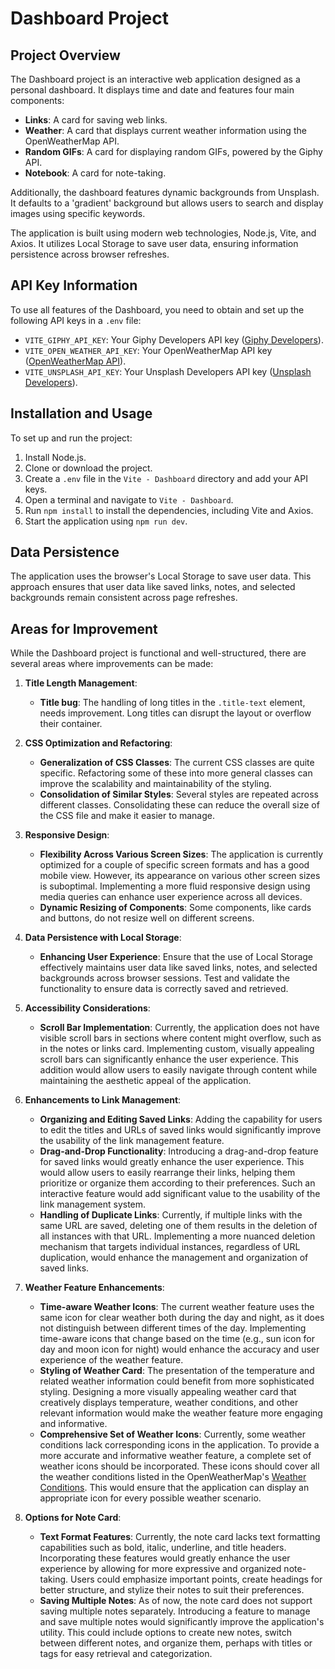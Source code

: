 # Dashboard Project

## Project Overview
The Dashboard project is an interactive web application designed as a personal dashboard. It displays time and date and features four main components:

- **Links**: A card for saving web links.
- **Weather**: A card that displays current weather information using the OpenWeatherMap API.
- **Random GIFs**: A card for displaying random GIFs, powered by the Giphy API.
- **Notebook**: A card for note-taking.

Additionally, the dashboard features dynamic backgrounds from Unsplash. It defaults to a 'gradient' background but allows users to search and display images using specific keywords.

The application is built using modern web technologies, Node.js, Vite, and Axios. It utilizes Local Storage to save user data, ensuring information persistence across browser refreshes.

## API Key Information
To use all features of the Dashboard, you need to obtain and set up the following API keys in a `.env` file:

- `VITE_GIPHY_API_KEY`: Your Giphy Developers API key ([Giphy Developers](https://developers.giphy.com/dashboard/)).
- `VITE_OPEN_WEATHER_API_KEY`: Your OpenWeatherMap API key ([OpenWeatherMap API](https://openweathermap.org/api)).
- `VITE_UNSPLASH_API_KEY`: Your Unsplash Developers API key ([Unsplash Developers](https://unsplash.com/developers)).

## Installation and Usage
To set up and run the project:

1. Install Node.js.
2. Clone or download the project.
3. Create a `.env` file in the `Vite - Dashboard` directory and add your API keys.
4. Open a terminal and navigate to `Vite - Dashboard`.
5. Run `npm install` to install the dependencies, including Vite and Axios.
6. Start the application using `npm run dev`.

## Data Persistence
The application uses the browser's Local Storage to save user data. This approach ensures that user data like saved links, notes, and selected backgrounds remain consistent across page refreshes.

## Areas for Improvement

While the Dashboard project is functional and well-structured, there are several areas where improvements can be made:

1. **Title Length Management**:
   - **Title bug**: The handling of long titles in the `.title-text` element, needs improvement. Long titles can disrupt the layout or overflow their container.

2. **CSS Optimization and Refactoring**:
   - **Generalization of CSS Classes**: The current CSS classes are quite specific. Refactoring some of these into more general classes can improve the scalability and maintainability of the styling.
   - **Consolidation of Similar Styles**: Several styles are repeated across different classes. Consolidating these can reduce the overall size of the CSS file and make it easier to manage.

3. **Responsive Design**:
   - **Flexibility Across Various Screen Sizes**: The application is currently optimized for a couple of specific screen formats and has a good mobile view. However, its appearance on various other screen sizes is suboptimal. Implementing a more fluid responsive design using media queries can enhance user experience across all devices.
   - **Dynamic Resizing of Components**: Some components, like cards and buttons, do not resize well on different screens. 

4. **Data Persistence with Local Storage**:
   - **Enhancing User Experience**: Ensure that the use of Local Storage effectively maintains user data like saved links, notes, and selected backgrounds across browser sessions. Test and validate the functionality to ensure data is correctly saved and retrieved.

5. **Accessibility Considerations**:
   - **Scroll Bar Implementation**: Currently, the application does not have visible scroll bars in sections where content might overflow, such as in the notes or links card. Implementing custom, visually appealing scroll bars can significantly enhance the user experience. This addition would allow users to easily navigate through content while maintaining the aesthetic appeal of the application.

6. **Enhancements to Link Management**:
   - **Organizing and Editing Saved Links**: Adding the capability for users to edit the titles and URLs of saved links would significantly improve the usability of the link management feature.
   - **Drag-and-Drop Functionality**: Introducing a drag-and-drop feature for saved links would greatly enhance the user experience. This would allow users to easily rearrange their links, helping them prioritize or organize them according to their preferences. Such an interactive feature would add significant value to the usability of the link management system.
   - **Handling of Duplicate Links**: Currently, if multiple links with the same URL are saved, deleting one of them results in the deletion of all instances with that URL. Implementing a more nuanced deletion mechanism that targets individual instances, regardless of URL duplication, would enhance the management and organization of saved links.

7. **Weather Feature Enhancements**:
   - **Time-aware Weather Icons**: The current weather feature uses the same icon for clear weather both during the day and night, as it does not distinguish between different times of the day. Implementing time-aware icons that change based on the time (e.g., sun icon for day and moon icon for night) would enhance the accuracy and user experience of the weather feature.
   - **Styling of Weather Card**: The presentation of the temperature and related weather information could benefit from more sophisticated styling. Designing a more visually appealing weather card that creatively displays temperature, weather conditions, and other relevant information would make the weather feature more engaging and informative.
   - **Comprehensive Set of Weather Icons**: Currently, some weather conditions lack corresponding icons in the application. To provide a more accurate and informative weather feature, a complete set of weather icons should be incorporated. These icons should cover all the weather conditions listed in the OpenWeatherMap's [Weather Conditions](https://openweathermap.org/weather-conditions#Weather-Condition-Codes-2). This would ensure that the application can display an appropriate icon for every possible weather scenario.

8. **Options for Note Card**:
   - **Text Format Features**: Currently, the note card lacks text formatting capabilities such as bold, italic, underline, and title headers. Incorporating these features would greatly enhance the user experience by allowing for more expressive and organized note-taking. Users could emphasize important points, create headings for better structure, and stylize their notes to suit their preferences.
   - **Saving Multiple Notes**: As of now, the note card does not support saving multiple notes separately. Introducing a feature to manage and save multiple notes would significantly improve the application's utility. This could include options to create new notes, switch between different notes, and organize them, perhaps with titles or tags for easy retrieval and categorization.



